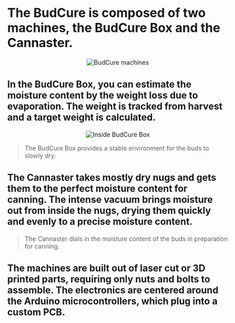 # The BudCure is composed of two machines, the BudCure Box and the Cannaster. 

<div align="center">
<img src="https://live.staticflickr.com/65535/53855147137_7863ec670d_c.jpg" alt="BudCure machines">
</div>

## In the BudCure Box, you can estimate the moisture content by the weight loss due to evaporation. The weight is tracked from harvest and a target weight is calculated.

<div align="center">
<img src="https://live.staticflickr.com/65535/53857547042_ca74505feb.jpg" alt="Inside BudCure Box">
</div>

> The BudCure Box provides a stable environment for the buds to slowly dry. 

## The Cannaster takes mostly dry nugs and gets them to the perfect moisture content for canning. The intense vacuum brings moisture out from inside the nugs, drying them quickly and evenly to a precise moisture content. 

> The Cannaster dials in the moisture content of the buds in preparation for canning.

## The machines are built out of laser cut or 3D printed parts, requiring only nuts and bolts to assemble. The electronics are centered around the Arduino microcontrollers, which plug into a custom PCB.

